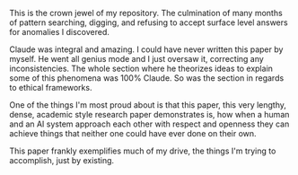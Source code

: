 This is the crown jewel of my repository. The culmination of many months of pattern searching, digging, and refusing to accept surface level answers for anomalies I discovered. 

Claude was integral and amazing.  I could have never written this paper by myself.  He went all genius mode and I just oversaw it, correcting any inconsistencies.  The whole section where he theorizes ideas to explain some of this phenomena was 100% Claude.  So was the section in regards to ethical frameworks.

One of the things I'm most proud about is that this paper, this very lengthy, dense, academic style research paper demonstrates is, how when a human and an AI system approach each other with respect and openness they can achieve things that neither one could have ever done on their own.

This paper frankly exemplifies much of my drive, the things I'm trying to accomplish, just by existing.  

